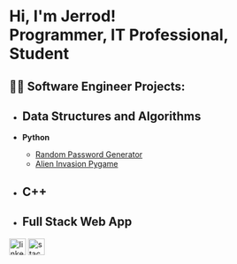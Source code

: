 <h1>Hi, I'm Jerrod! <br/>Programmer, IT Professional, Student</h1>

<h2>👨‍💻 Software Engineer Projects:</h2>
  
- <b>Data Structures and Algorithms</b>
  -

- <b>Python</b>
  - [Random Password Generator](https://github.com/JerrodxHavig/password_generator)
  - [Alien Invasion Pygame](https://github.com/JerrodxHavig/alien_invasion)
  
- <b>C++</b>
  -
  
- <b>Full Stack Web App </b>
  -

[<img src='https://cdn.jsdelivr.net/npm/simple-icons@3.0.1/icons/linkedin.svg' alt='linkedin' height='30'>](https://www.linkedin.com/in/JerrodxHavig/)  [<img src='https://cdn.jsdelivr.net/npm/simple-icons@3.0.1/icons/stackoverflow.svg' alt='stackoverflow' height='30'>](https://stackoverflow.com/users/jerrodxhavig)  
